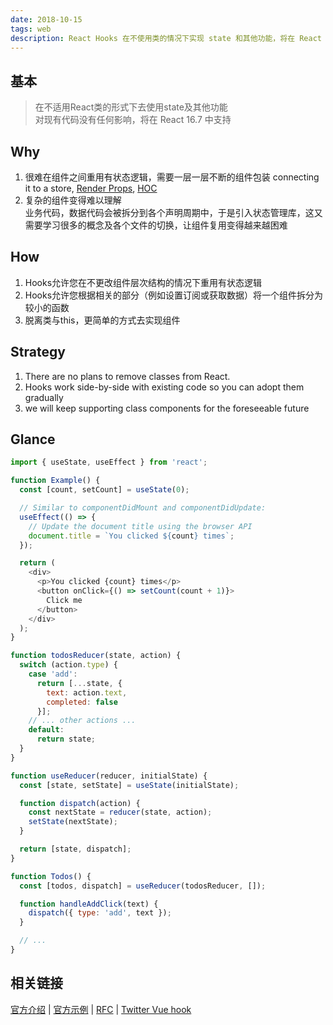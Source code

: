 ```yaml
---
date: 2018-10-15
tags: web
description: React Hooks 在不使用类的情况下实现 state 和其他功能，将在 React 16.7 中支持。主要解决了组件间重用状态逻辑困难和复杂组件难以理解的问题
---
```


## 基本
> 在不适用React类的形式下去使用state及其他功能    
> 对现有代码没有任何影响，将在 React 16.7 中支持


## Why
1. 很难在组件之间重用有状态逻辑，需要一层一层不断的组件包装
   connecting it to a store, [Render Props](https://reactjs.org/docs/render-props.html), [HOC](https://reactjs.org/docs/higher-order-components.html)
2. 复杂的组件变得难以理解  
   业务代码，数据代码会被拆分到各个声明周期中，于是引入状态管理库，这又需要学习很多的概念及各个文件的切换，让组件复用变得越来越困难


## How
1. Hooks允许您在不更改组件层次结构的情况下重用有状态逻辑
2. Hooks允许您根据相关的部分（例如设置订阅或获取数据）将一个组件拆分为较小的函数
3. 脱离类与this，更简单的方式去实现组件


## Strategy
1. There are no plans to remove classes from React.
2. Hooks work side-by-side with existing code so you can adopt them gradually
3. we will keep supporting class components for the foreseeable future

## Glance
```js
import { useState, useEffect } from 'react';

function Example() {
  const [count, setCount] = useState(0);

  // Similar to componentDidMount and componentDidUpdate:
  useEffect(() => {
    // Update the document title using the browser API
    document.title = `You clicked ${count} times`;
  });

  return (
    <div>
      <p>You clicked {count} times</p>
      <button onClick={() => setCount(count + 1)}>
        Click me
      </button>
    </div>
  );
}
```

```js
function todosReducer(state, action) {
  switch (action.type) {
    case 'add':
      return [...state, {
        text: action.text,
        completed: false
      }];
    // ... other actions ...
    default:
      return state;
  }
}

function useReducer(reducer, initialState) {
  const [state, setState] = useState(initialState);

  function dispatch(action) {
    const nextState = reducer(state, action);
    setState(nextState);
  }

  return [state, dispatch];
}

function Todos() {
  const [todos, dispatch] = useReducer(todosReducer, []);

  function handleAddClick(text) {
    dispatch({ type: 'add', text });
  }

  // ...
}
```

## 相关链接
[官方介绍](https://reactjs.org/docs/hooks-intro.html) | 
[官方示例](https://reactjs.org/docs/hooks-overview.html) | 
[RFC](https://github.com/reactjs/rfcs/pull/68) | 
[Twitter Vue hook](https://mobile.twitter.com/youyuxi/status/1057148450519871489)